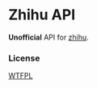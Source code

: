 # Zhihu API

**Unofficial** API for [zhihu](https://www.zhihu.com).

### License

[WTFPL](http://www.wtfpl.net/)
